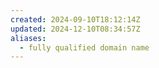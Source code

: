 ```yaml
---
created: 2024-09-10T18:12:14Z
updated: 2024-12-10T08:34:57Z
aliases:
  - fully qualified domain name
---
```

